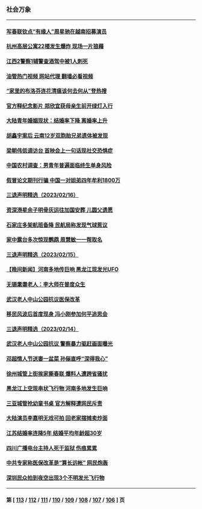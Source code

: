 ### 社会万象
---
#### [写春联钦点“有缘人”周星驰在越南招募演员](../../pages/ncid282/n13933589.md?02200845) 
#### [杭州高层公寓22楼发生爆炸 现场一片狼藉](../../pages/ncid282/n13933284.md?02200845) 
#### [江西2警察1辅警查酒驾中被1人刺死](../../pages/ncid282/n13933226.md?02200845) 
#### [油管热门视频 网站代理 翻墙必看视频](http://138.2.39.72:81/youtube.html?epic-marker?02200845)
#### [“家里的布洛芬连花清瘟该何去何从”登热搜](../../pages/ncid282/n13932657.md?02200845) 
#### [官方释纪念影片 郑欣宜获母亲生前开绿灯入行](../../pages/ncid282/n13932304.md?02200845) 
#### [大陆青年婚姻现状：结婚率下降 离婚率上升](../../pages/ncid282/n13931966.md?02200845) 
#### [胡鑫宇案后 云南12岁双胞胎兄弟遗体被发现](../../pages/ncid282/n13932346.md?02200845) 
#### [梁朝伟低调访台 首映会上一句话现社交恐惧症](../../pages/ncid282/n13932272.md?02200845) 
#### [中国农村调查：男青年普遍面临终生单身风险](../../pages/ncid282/n13932287.md?02200845) 
#### [假冒论文期刊行骗 中国一对姐弟四年牟利1800万](../../pages/ncid282/n13932235.md?02200845) 
#### [三退声明精选（2023/02/16）](../../pages/ncid282/n13931637.md?02200845) 
#### [资深港星余子明骨灰运往加国安葬 儿圆父遗愿](../../pages/ncid282/n13931474.md?02200845) 
#### [石家庄多架航班备降 民航局称发现气球惹议](../../pages/ncid282/n13931142.md?02200845) 
#### [家中露台多次惊现鹦鹉 周慧敏一一帮取名](../../pages/ncid282/n13930602.md?02200845) 
#### [三退声明精选（2023/02/15）](../../pages/ncid282/n13930834.md?02200845) 
#### [【晚间新闻】河南多地传巨响 黑龙江现发光UFO](../../pages/ncid282/n13930289.md?02200845) 
#### [无锡耄耋老人：李大师在普度众生](../../pages/ncid282/n13930113.md?02200845) 
#### [武汉老人中山公园抗议医保改革](../../pages/ncid282/n13930042.md?02200845) 
#### [移民风波后首度现身 冯小刚参加何平追思会](../../pages/ncid282/n13929903.md?02200845) 
#### [三退声明精选（2023/02/14）](../../pages/ncid282/n13929994.md?02200845) 
#### [武汉老人中山公园抗议 警察暴力驱赶画面曝光](../../pages/ncid282/n13929963.md?02200845) 
#### [邓超情人节送妻一盆菜 孙俪直呼“深得我心”](../../pages/ncid282/n13929798.md?02200845) 
#### [徐州城管上街挨家撕春联 爆料人遭跨省骚扰](../../pages/ncid282/n13929810.md?02200845) 
#### [黑龙江上空现串状飞行物 河南多地发生巨响](../../pages/ncid282/n13929502.md?02200845) 
#### [三亚城管抢幼童书桌 官方解释遭网民斥责](../../pages/ncid282/n13929259.md?02200845) 
#### [大陆演员李嘉明无戏可拍 回老家摆摊卖炒面](../../pages/ncid282/n13929153.md?02200845) 
#### [江苏结婚率连降5年 结婚平均年龄超30岁](../../pages/ncid282/n13929152.md?02200845) 
#### [四川广播电台主持人死于监狱 伤痕累累](../../pages/ncid282/n13929027.md?02200845) 
#### [中共专家称医保改革是“算长远帐” 网民炮轰](../../pages/ncid282/n13928860.md?02200845) 
#### [深圳民众拍到夜空出现3个不明发光飞行物](../../pages/ncid282/n13928772.md?02200845) 

---
#### 第 [ [113](./113.md?02200845) / [112](./112.md?02200845) / [111](./111.md?02200845) / [110](./110.md?02200845) / [109](./109.md?02200845) / [108](./108.md?02200845) / [107](./107.md?02200845) / [106](./106.md?02200845) ] 页

